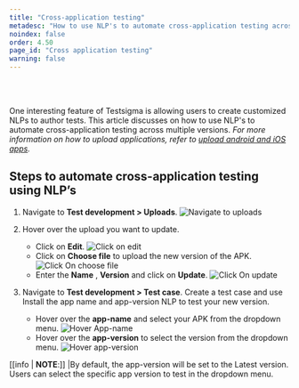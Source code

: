 ```yaml
---
title: "Cross-application testing"
metadesc: "How to use NLP's to automate cross-application testing across multiple versions"
noindex: false
order: 4.50
page_id: "Cross application testing"
warning: false
---
```

<br>
<br>

One interesting feature of Testsigma is allowing users to create customized NLPs to author tests. This article discusses on how to use NLP's to automate cross-application testing across multiple versions. *For more information on how to upload applications, refer to [upload android and iOS apps](https://testsigma.com/docs/uploads/upload-apps/).*
<br>

## **Steps to automate cross-application testing using NLP’s**
1. Navigate to **Test development > Uploads**.
![Navigate to uploads](https://s3.amazonaws.com/static-docs.testsigma.com/new_images/projects/applications/navigate_uploads.png)
2. Hover over the upload you want to update.
    - Click on **Edit**.
    ![Click on edit](https://s3.amazonaws.com/static-docs.testsigma.com/new_images/projects/applications/hover_uploads_edit.png)
    - Click on **Choose file** to upload the new version of the APK.
    ![Click On choose file](https://s3.amazonaws.com/static-docs.testsigma.com/new_images/projects/applications/choose_apk.png)
    - Enter the **Name** , **Version** and click on **Update**.
    ![Click On update](https://s3.amazonaws.com/static-docs.testsigma.com/new_images/projects/applications/rename_version.png)

3. Navigate to **Test development > Test case**.
Create a test case and use Install the app name and app-version NLP to test your new version.
    - Hover over the **app-name** and select your APK from the dropdown menu.
    ![Hover App-name](https://s3.amazonaws.com/static-docs.testsigma.com/new_images/projects/applications/NLP_appname.png)
    - Hover over the **app-version** to select the version from the dropdown menu.
    ![Hover app-version](https://s3.amazonaws.com/static-docs.testsigma.com/new_images/projects/applications/NLP_appversion.png)

[[info | **NOTE**:]]
|By default, the app-version will be set to the Latest version. Users can select the specific app version to test in the dropdown menu.

